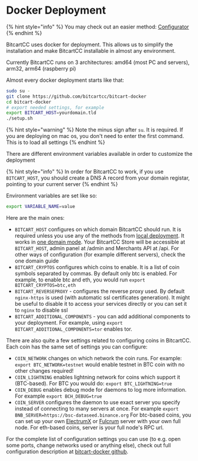 # Docker Deployment

{% hint style="info" %}
You may check out an easier method: [Configurator](configurator.md)
{% endhint %}

BitcartCC uses docker for deployment. This allows us to simplify the installation and make BitcartCC installable in almost any environment.

Currently BitcartCC runs on 3 architectures: amd64 (most PC and servers), arm32, arm64 (raspberry pi)

Almost every docker deployment starts like that:

```bash
sudo su -
git clone https://github.com/bitcartcc/bitcart-docker
cd bitcart-docker
# export needed settings, for example
export BITCART_HOST=yourdomain.tld
./setup.sh
```

{% hint style="warning" %}
Note the minus sign after `su`. It is required. If you are deploying on mac os, you don't need to enter the first command. This is to load all settings
{% endhint %}

There are different environment variables available in order to customize the deployment

{% hint style="info" %}
In order for BitcartCC to work, if you use `BITCART_HOST`, you should create a DNS A record from your domain registar, pointing to your current server
{% endhint %}

Environment variables are set like so:

```bash
export VARIABLE_NAME=value
```

Here are the main ones:

* `BITCART_HOST` configures on which domain BitcartCC should run. It is required unless you use any of the methods from [local deployment](local.md). It works in [one domain mode](../guides/one-domain-mode.md). Your BitcartCC Store will be accessible at `BITCART_HOST`, admin panel at /admin and Merchants API at /api. For other ways of configuration (for example different servers), check the one domain guide
* `BITCART_CRYPTOS` configures which coins to enable. It is a list of coin symbols separated by commas. By default only btc is enabled. For example, to enable btc and eth, you would run `export BITCART_CRYPTOS=btc,eth`
* `BITCART_REVERSEPROXY` - configures the reverse proxy used. By default `nginx-https` is used (with automatic ssl certificates generation). It might be useful to disable it to access your services directly or you can set it to `nginx` to disable ssl
* `BITCART_ADDITIONAL_COMPONENTS` - you can add additional components to your deployment. For example, using `export BITCART_ADDITIONAL_COMPONENTS=tor` enables tor.

There are also quite a few settings related to configuring coins in BitcartCC. Each coin has the same set of settings you can configure:

* `COIN_NETWORK` changes on which network the coin runs. For example: `export BTC_NETWORK=testnet` would enable testnet in BTC coin with no other changes required!
* `COIN_LIGHTNING` enables lightning network for coins which support it (BTC-based). For BTC you would do: `export BTC_LIGHTNING=true`
* `COIN_DEBUG` enables debug mode for daemons to log more information. For example `export BCH_DEBUG=true`
* `COIN_SERVER` configures the daemon to use exact server you specify instead of connecting to many servers at once. For example `export BNB_SERVER=https://bsc-dataseed.binance.org` For btc-based coins, you can set up your own [ElectrumX](https://github.com/spesmilo/electrumx) or [Fulcrum](https://github.com/cculianu/Fulcrum) server with your own full node. For eth-based coins, server is your full node's RPC url.

For the complete list of configuration settings you can use (to e.g. open some ports, change networks used or anything else), check out full configuration description at [bitcart-docker github](https://github.com/bitcartcc/bitcart-docker/blob/master/README.md#configuration).
